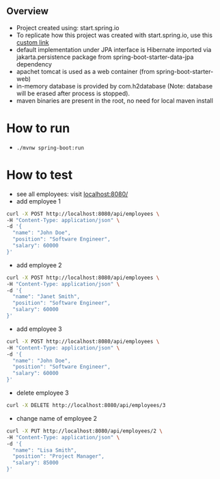 ## Overview

- Project created using: start.spring.io
- To replicate how this project was created with start.spring.io, use this [custom link](https://start.spring.io/#!type=maven-project&language=java&platformVersion=3.3.1&packaging=war&jvmVersion=22&groupId=com.example&artifactId=demo&name=demo&description=Demo%20project%20for%20Spring%20Boot&packageName=com.example.demo&dependencies=data-jpa,web,h2)
- default implementation under JPA interface is Hibernate imported via jakarta.persistence package from spring-boot-starter-data-jpa dependency
- apachet tomcat is used as a web container (from spring-boot-starter-web)
- in-memory database is provided by com.h2database (Note: database will be erased after process is stopped).
- maven binaries are present in the root, no need for local maven install

# How to run

- `./mvnw spring-boot:run`

# How to test

- see all employees: visit [localhost:8080/](http://localhost:8080/api/employees)
- add employee 1

```bash
curl -X POST http://localhost:8080/api/employees \
-H "Content-Type: application/json" \
-d '{
  "name": "John Doe",
  "position": "Software Engineer",
  "salary": 60000
}'

```

- add employee 2

```bash
curl -X POST http://localhost:8080/api/employees \
-H "Content-Type: application/json" \
-d '{
  "name": "Janet Smith",
  "position": "Software Engineer",
  "salary": 60000
}'

```

- add employee 3

```bash
curl -X POST http://localhost:8080/api/employees \
-H "Content-Type: application/json" \
-d '{
  "name": "John Doe",
  "position": "Software Engineer",
  "salary": 60000
}'
```

- delete employee 3

```bash
curl -X DELETE http://localhost:8080/api/employees/3
```

- change name of employee 2

```bash
curl -X PUT http://localhost:8080/api/employees/2 \
-H "Content-Type: application/json" \
-d '{
  "name": "Lisa Smith",
  "position": "Project Manager",
  "salary": 85000
}'
```
